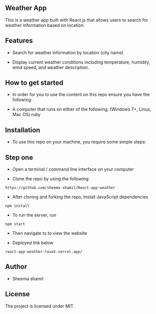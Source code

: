 ## Weather App
This is a weather app built with React.js that allows users to search for weather information based on location. 

## Features

- Search for weather information by location (city name)

- Display current weather conditions including temperature, humidity, wind speed, and weather description.

## How to get started

* In order for you to use the content on this repo ensure you have the following:

* A computer that runs on either of the following; (Windows 7+, Linux, Mac OS) ruby

## Installation

* To use this repo on your machine, you require some simple steps:

## Step one

* Open a terminal / command line interface on your computer

* Clone the repo by using the following:

`https://github.com/sheema-shamil/React-app-weather`

* After cloning and forking the repo, Install JavaScript dependencies

`npm install`

* To run the server, run

`npm start`

* Then navigate to to view the website

* Deployed link below

`react-app-weather-lovat.vercel.app/`

## Author

* Sheema shamil

## License
The project is licensed under MIT.